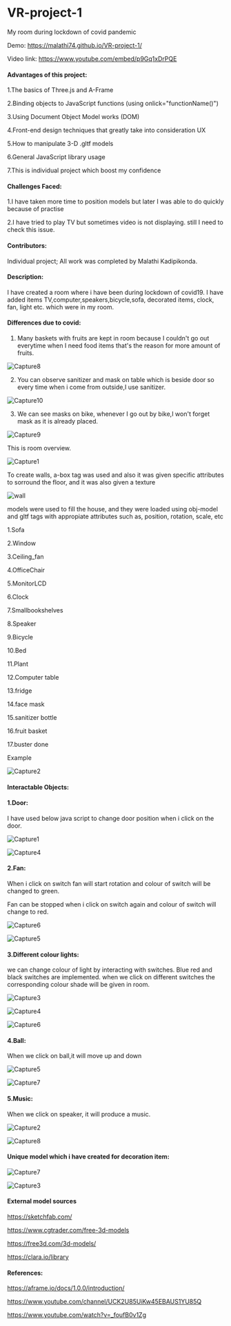 # VR-project-1

 My room during lockdown of covid pandemic
 
Demo: https://malathi74.github.io/VR-project-1/

Video link: https://www.youtube.com/embed/p9Gq1xDrPQE

#### Advantages of this project:

1.The basics of Three.js and A-Frame

2.Binding objects to JavaScript functions (using onlick="functionName()")

3.Using Document Object Model works (DOM)

4.Front-end design techniques that greatly take into consideration UX

5.How to manipulate 3-D .gltf models

6.General JavaScript library usage

7.This is individual project which boost my confidence 

#### Challenges Faced:

1.I have taken more time to position models but later I was able to do quickly because of practise

2.I have tried to play TV but sometimes video is not displaying. still I need to check this issue.


#### Contributors:

Individual project; All work was completed by Malathi Kadipikonda.

#### Description:

I have created a room where i have been during lockdown of covid19. I have added items TV,computer,speakers,bicycle,sofa, decorated items, clock, fan, light etc. which were in my room.

#### Differences due to covid:

1. Many baskets with fruits are kept in room because I couldn't go out everytime when I need food items that's the reason for more amount of fruits.

![Capture8](https://user-images.githubusercontent.com/72331508/95039821-73f20000-0697-11eb-93b8-7f67ecb542d6.PNG)

2. You can observe sanitizer and mask on table which is beside door so every time when i come from outside,I use sanitizer.

![Capture10](https://user-images.githubusercontent.com/72331508/95039802-689ed480-0697-11eb-8660-9f9943f08ab8.PNG)

3. We can see masks on bike, whenever I go out by bike,I won't forget mask as it is already placed.

![Capture9](https://user-images.githubusercontent.com/72331508/95039816-6e94b580-0697-11eb-8b3e-2933df7a74d8.PNG)

This is room overview.

![Capture1](https://user-images.githubusercontent.com/72331508/95030611-8576e000-0676-11eb-934e-7efbc2f389f5.PNG)

To create walls, a-box tag was used and also it was given specific attributes to sorround the floor, and it was also given a texture

![wall](https://user-images.githubusercontent.com/72331508/95030654-c40c9a80-0676-11eb-867b-8ee6e5aa0b8f.PNG)

models were used to fill the house, and they were loaded using obj-model and gltf tags with appropiate attributes such as, position, rotation, scale, etc

1.Sofa

2.Window

3.Ceiling_fan

4.OfficeChair 

5.MonitorLCD

6.Clock

7.Smallbookshelves

8.Speaker

9.Bicycle

10.Bed

11.Plant

12.Computer table

13.fridge

14.face mask

15.sanitizer bottle

16.fruit basket

17.buster done

Example

![Capture2](https://user-images.githubusercontent.com/72331508/95031275-c244d600-067a-11eb-82fc-7584eee9903f.PNG)



#### Interactable Objects:

#### 1.Door:

I have used below java script to change door position when i click on the door.

![Capture1](https://user-images.githubusercontent.com/72331508/95038113-02b04e00-0693-11eb-8155-c03358f7a585.PNG)

![Capture4](https://user-images.githubusercontent.com/72331508/95031585-6a0ed380-067c-11eb-8042-538cf85b508b.PNG)


#### 2.Fan:

When i click on switch fan will start rotation and colour of switch will be changed to green.

Fan can be stopped when i click on switch again and colour of switch will change to red.

![Capture6](https://user-images.githubusercontent.com/72331508/95038142-152a8780-0693-11eb-885f-78c0478ccf29.PNG)

![Capture5](https://user-images.githubusercontent.com/72331508/95031587-6da25a80-067c-11eb-987c-d1c4c3ed6456.PNG)


#### 3.Different colour lights:

we can change colour of light by interacting with switches. Blue red and black switches are implemented. when we click on different switches the corresponding colour shade will be given in room.

![Capture3](https://user-images.githubusercontent.com/72331508/95038128-0cd24c80-0693-11eb-83c0-d79985dabdea.PNG)

![Capture4](https://user-images.githubusercontent.com/72331508/95038133-0f34a680-0693-11eb-9c73-09ce6d423db8.PNG)

![Capture6](https://user-images.githubusercontent.com/72331508/95031589-7004b480-067c-11eb-9eac-005079d0878d.PNG)

#### 4.Ball:

When we click on ball,it will move up and down

![Capture5](https://user-images.githubusercontent.com/72331508/95038135-122f9700-0693-11eb-8238-035d2ee8e7b8.PNG)

![Capture7](https://user-images.githubusercontent.com/72331508/95031815-98d97980-067d-11eb-9230-99f4af10a248.PNG)


#### 5.Music:

When we click on speaker, it will produce a music.

![Capture2](https://user-images.githubusercontent.com/72331508/95038122-08a62f00-0693-11eb-826b-d36659b6c49b.PNG)

![Capture8](https://user-images.githubusercontent.com/72331508/95031817-9bd46a00-067d-11eb-8e5b-923f78f97029.PNG)

#### Unique model which i have created for decoration item:

![Capture7](https://user-images.githubusercontent.com/72331508/95038934-fc22d600-0694-11eb-9d89-3dcb5e4efb9f.PNG)

![Capture3](https://user-images.githubusercontent.com/72331508/95031583-6713e300-067c-11eb-907a-403d2cddc3e7.PNG)


#### External model sources

https://sketchfab.com/

https://www.cgtrader.com/free-3d-models

https://free3d.com/3d-models/

https://clara.io/library

#### References:

https://aframe.io/docs/1.0.0/introduction/

https://www.youtube.com/channel/UCK2U85UiKw45EBAUS1YU85Q

https://www.youtube.com/watch?v=_foufB0v1Zg
